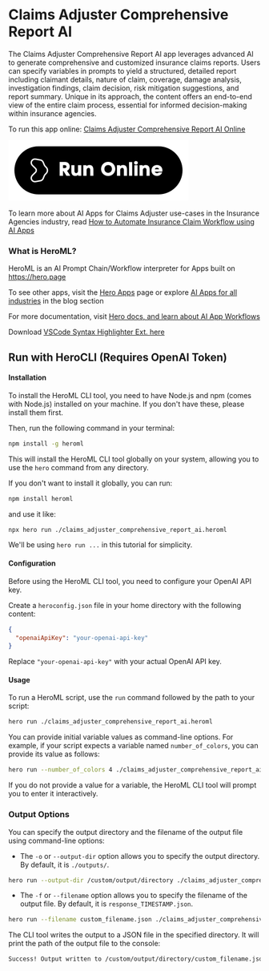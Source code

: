 # Claims Adjuster Comprehensive Report AI

The Claims Adjuster Comprehensive Report AI app leverages advanced AI to generate comprehensive and customized insurance claims reports. Users can specify variables in prompts to yield a structured, detailed report including claimant details, nature of claim, coverage, damage analysis, investigation findings, claim decision, risk mitigation suggestions, and report summary. Unique in its approach, the content offers an end-to-end view of the entire claim process, essential for informed decision-making within insurance agencies.

To run this app online: [Claims Adjuster Comprehensive Report AI Online](https://hero.page/app/claims-adjuster-comprehensive-report-ai-ai-powered-comprehensive-insurance-claims-reports/KOM5cXYQ9YJddMiLvnr8)

[![Run Claims Adjuster Comprehensive Report AI Online](/assets/run.svg)](https://hero.page/app/claims-adjuster-comprehensive-report-ai-ai-powered-comprehensive-insurance-claims-reports/KOM5cXYQ9YJddMiLvnr8)

To learn more about AI Apps for Claims Adjuster use-cases in the Insurance Agencies industry, read [How to Automate Insurance Claim Workflow using AI Apps](https://hero.page/blog/ai/insurance-agencies/how-to-automate-insurance-claim-workflow-using-ai-apps/171004)

### What is HeroML?
HeroML is an AI Prompt Chain/Workflow interpreter for Apps built on https://hero.page 

To see other apps, visit the [Hero Apps](https://hero.page/apps) page or explore [AI Apps for all industries](https://hero.page/blog) in the blog section

For more documentation, visit [Hero docs, and learn about AI App Workflows](https://hero.page/tutorials/introduction-to-heroml)

Download [VSCode Syntax Highlighter Ext. here](https://marketplace.visualstudio.com/items?itemName=hero-page.heroml)

## Run with HeroCLI (Requires OpenAI Token)

#### Installation

To install the HeroML CLI tool, you need to have Node.js and npm (comes with Node.js) installed on your machine. If you don't have these, please install them first. 

Then, run the following command in your terminal:

```bash
npm install -g heroml
```

This will install the HeroML CLI tool globally on your system, allowing you to use the `hero` command from any directory.

If you don't want to install it globally, you can run:

```bash
npm install heroml
```

and use it like:

```bash
npx hero run ./claims_adjuster_comprehensive_report_ai.heroml
```

We'll be using `hero run ...` in this tutorial for simplicity.

#### Configuration

Before using the HeroML CLI tool, you need to configure your OpenAI API key. 

Create a `heroconfig.json` file in your home directory with the following content:

```json
{
  "openaiApiKey": "your-openai-api-key"
}
```

Replace `"your-openai-api-key"` with your actual OpenAI API key.

#### Usage

To run a HeroML script, use the `run` command followed by the path to your script:

```bash
hero run ./claims_adjuster_comprehensive_report_ai.heroml
```

You can provide initial variable values as command-line options. For example, if your script expects a variable named `number_of_colors`, you can provide its value as follows:

```bash
hero run --number_of_colors 4 ./claims_adjuster_comprehensive_report_ai.heroml
```

If you do not provide a value for a variable, the HeroML CLI tool will prompt you to enter it interactively.

### Output Options

You can specify the output directory and the filename of the output file using command-line options:

- The `-o` or `--output-dir` option allows you to specify the output directory. By default, it is `./outputs/`.

```bash
hero run --output-dir /custom/output/directory ./claims_adjuster_comprehensive_report_ai.heroml
```

- The `-f` or `--filename` option allows you to specify the filename of the output file. By default, it is `response_TIMESTAMP.json`.

```bash
hero run --filename custom_filename.json ./claims_adjuster_comprehensive_report_ai.heroml
```

The CLI tool writes the output to a JSON file in the specified directory. It will print the path of the output file to the console:

```bash
Success! Output written to /custom/output/directory/custom_filename.json
```

